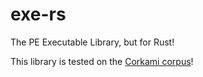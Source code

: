 # exe-rs
The PE Executable Library, but for Rust!

This library is tested on the [Corkami corpus](https://github.com/corkami/pocs/tree/master/PE)!

